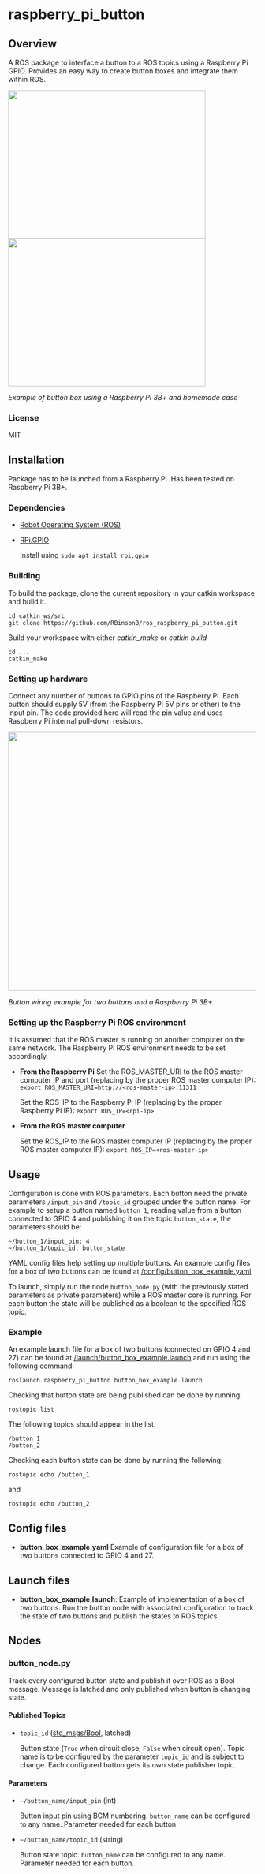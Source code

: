 # raspberry_pi_button

## Overview
A ROS package to interface a button to a ROS topics using a Raspberry Pi GPIO. Provides an easy way to create button boxes and integrate them within ROS.

<a href="url"><img src="/documentation/pictures/button_box.jpg" align="center" height="300" width="400"></a>
<a href="url"><img src="/documentation/pictures/button_box_pushed.jpg" align="center" height="300" width="400"></a>

*Example of button box using a Raspberry Pi 3B+ and homemade case*

### License
MIT

## Installation
Package has to be launched from a Raspberry Pi. Has been tested on Raspberry Pi 3B+.

### Dependencies
- [Robot Operating System (ROS)](http://wiki.ros.org)

- [RPi.GPIO](https://sourceforge.net/p/raspberry-gpio-python/wiki/Inputs/)

  Install using `sudo apt install rpi.gpio`

### Building
To build the package, clone the current repository in your catkin workspace and build it.
```
cd catkin_ws/src
git clone https://github.com/RBinsonB/ros_raspberry_pi_button.git
```
Build your workspace with either *catkin_make* or *catkin build*
```
cd ...
catkin_make
```

### Setting up hardware
Connect any number of buttons to GPIO pins of the Raspberry Pi. Each button should supply 5V (from the Raspberry Pi 5V pins or other) to the input pin. The code provided here will read the pin value and uses Raspberry Pi internal pull-down resistors.

<a href="url"><img src="/documentation/pictures/button_box_internal.jpg" align="center" height="525" width="700"></a>

*Button wiring example for two buttons and a Raspberry Pi 3B+*

### Setting up the Raspberry Pi ROS environment
It is assumed that the ROS master is running on another computer on the same network. The Raspberry Pi ROS environment needs to be set accordingly.

* **From the Raspberry Pi**
  Set the ROS_MASTER_URI to the ROS master computer IP and port (replacing <ros-master-ip> by the proper ROS master computer IP): `export ROS_MASTER_URI=http://<ros-master-ip>:11311`

  Set the ROS_IP to the Raspberry Pi IP (replacing <rpi-ip> by the proper Raspberry Pi IP): `export ROS_IP=<rpi-ip>`

* **From the ROS master computer**

  Set the ROS_IP to the ROS master computer IP (replacing <ros-master-ip> by the proper ROS master computer IP): `export ROS_IP=<ros-master-ip>`

## Usage
Configuration is done with ROS parameters. Each button need the private parameters `/input_pin` and `/topic_id` grouped under the button name. For example to setup a button named `button_1`, reading value from a button connected to GPIO 4 and publishing it on the topic `button_state`, the parameters should be:
```
~/button_1/input_pin: 4
~/button_1/topic_id: button_state
```
YAML config files help setting up multiple buttons. An example config files for a box of two buttons can be found at [/config/button_box_example.yaml](/config/button_box_example.yaml)

To launch, simply run the node `button_node.py` (with the previously stated parameters as private parameters) while a ROS master core is running. For each button the state will be published as a boolean to the specified ROS topic.


### Example
An example launch file for a box of two buttons (connected on GPIO 4 and 27) can be found at [/launch/button_box_example.launch](/launch/button_box_example.launch) and run using the following command:
```
roslaunch raspberry_pi_button button_box_example.launch
```
Checking that button state are being published can be done by running:
```
rostopic list
```
The following topics should appear in the list.
```
/button_1
/button_2
```
Checking each button state can be done by running the following:
```
rostopic echo /button_1
```
and
```
rostopic echo /button_2
```


## Config files
- **button_box_example.yaml** Example of configuration file for a box of two buttons connected to GPIO 4 and 27.

## Launch files
- **button_box_example.launch**: Example of implementation of a box of two buttons. Run the button node with associated configuration to track the state of two buttons and publish the states to ROS topics.

## Nodes
### button_node.py
Track every configured button state and publish it over ROS as a Bool message. Message is latched and only published when button is changing state.

#### Published Topics
- `topic_id` ([std_msgs/Bool](http://docs.ros.org/en/noetic/api/std_msgs/html/msg/Bool.html), latched)

    Button state (`True` when circuit close, `False` when circuit open). Topic name is to be configured by the parameter `topic_id` and is subject to change. Each configured button gets its own state publisher topic.

#### Parameters
- `~/button_name/input_pin` (int)

    Button input pin using BCM numbering. `button_name` can be configured to any name. Parameter needed for each button.    

- `~/button_name/topic_id` (string)

    Button state topic. `button_name` can be configured to any name. Parameter needed for each button.    




